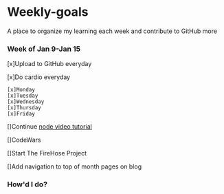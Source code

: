 # Weekly-goals
A place to organize my learning each week and contribute to GitHub more

### Week of Jan 9-Jan 15

[x]Upload to GitHub everyday

[x]Do cardio everyday

    [x]Monday
    [x]Tuesday
    [x]Wednesday
    [x]Thursday
    [x]Friday

[]Continue [node video tutorial](https://www.youtube.com/watch?v=BBOUfdUZIVo&index=17&list=PL4cUxeGkcC9gcy9lrvMJ75z9maRw4byYp)

[]CodeWars

[]Start The FireHose Project

[]Add navigation to top of month pages on blog

### How'd I do?


